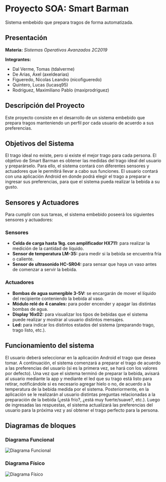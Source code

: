 # Proyecto SOA: Smart Barman
Sistema embebido que prepara tragos de forma automatizada.
## Presentación

**Materia:** *Sistemas Operativos Avanzados 2C2019*

**Integrantes:**
 - Dal Verme, Tomas (tdalverme)
 - De Arias, Axel (axeldearias)
 - Figueredo, Nicolas Leandro (nicofigueredo)
 - Quintero, Lucas (lucasq95)
 - Rodriguez, Maximiliano Pablo (maxiprodriguez)
 
 ## Descripción del Proyecto
 Este proyecto consiste en el desarrollo de un sistema embebido que prepara tragos manteniendo un perfil por cada usuario de acuerdo a sus preferencias.
 ## Objetivos del Sistema
 El trago ideal no existe, pero si existe el mejor trago para cada persona. El objetivo de Smart Barman es obtener las medidas del trago ideal del usuario y preparárselo. Para ello, el sistema contará con diferentes sensores y actuadores que le permitirá llevar a cabo sus funciones.
 El usuario contará con una aplicación Android en donde podrá elegir el trago a preparar e ingresar sus preferencias, para que el sistema pueda realizar la bebida a su gusto.
 ## Sensores y Actuadores
 Para cumplir con sus tareas, el sistema embebido poseerá los siguientes sensores y actuadores:
 ### Sensores
- **Celda de carga hasta 1kg. con amplificador HX711:** para realizar la medición de la cantidad de líquido.
- **Sensor de temperatura LM-35:** para medir si la bebida se encuentra fría o caliente.
- **Sensor de ultrasonido HC-SR04:** para sensar que haya un vaso antes de comenzar a servir la bebida.
### Actuadores
- **Bombas de agua sumergible 3-5V:** se encargarán de mover el líquido del recipiente conteniendo la bebida al vaso.
- **Módulo relé de 4 canales:** para poder encender y apagar las distintas bombas de agua.
- **Display 16x02:** para visualizar los tipos de bebidas que el sistema puede realizar y mostrar al usuario distintos mensajes.
- **Led:** para indicar los distintos estados del sistema (preparando trago, trago listo, etc.).
## Funcionamiento del sistema
El usuario deberá seleccionar en la aplicación Android el trago que desea tomar. A continuación, el sistema comenzará a preparar el trago de acuerdo a las preferencias del usuario (si es la primera vez, se hará con los valores por defecto). Una vez que el sistema terminó de preparar la bebida, avisará al usuario mediante la app y mediante el led que su trago está listo para retirar, notificándole si es necesario agregar hielo o no, de acuerdo a la temperatura de la bebida medida por el sistema. Posteriormente, en la aplicación se le realizarán al usuario distintas preguntas relacionadas a la preparación de la bebida (¿está frío?, ¿está muy fuerte/suave?, etc.). Luego de ingresadas las respuestas, el sistema actualizará las preferencias del usuario para la próxima vez y así obtener el trago perfecto para la persona.
## Diagramas de bloques
### Diagrama Funcional
![Diagrama Funcional](https://b.imge.to/2019/09/23/vTNCMH.jpg)
### Diagrama Físico
![Diagrama Físico](https://b.imge.to/2019/09/23/vTNsIH.jpg)
